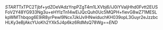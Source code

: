 $START$TxTPC2Tjbf+ydZOeVAdzYnpPZgT4m1LXVbj6/iJ0iYVaIjHhd0Fvtt2EUSFoV2Y48YG933Ng3u+eHYIzTn14wEiJQcQuh0Uc5MQPH+fievG8wZ71MESLkpWMThbqog6E9iR8yrPewI9Ncx7JklJvIHNwiduchKH039opL3Guyr2eJzzbcHLKy3eBjAkcYUoKh2YXk5J4p6kz6RdMsQ78Wg==$END$